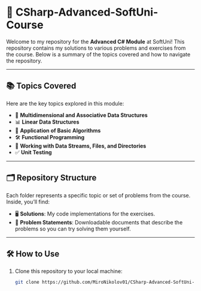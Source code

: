 # 🚀 CSharp-Advanced-SoftUni-Course  

Welcome to my repository for the **Advanced C# Module** at SoftUni! This repository contains my solutions to various problems and exercises from the course. Below is a summary of the topics covered and how to navigate the repository.  

---

## 📚 Topics Covered  
Here are the key topics explored in this module:  
- 🔢 **Multidimensional and Associative Data Structures**  
- 📊 **Linear Data Structures**  
- 🧮 **Application of Basic Algorithms**  
- 🛠️ **Functional Programming**  
- 📂 **Working with Data Streams, Files, and Directories**  
- ✅ **Unit Testing**  

---

## 🗂️ Repository Structure  
Each folder represents a specific topic or set of problems from the course. Inside, you’ll find:  
- 🖥️ **Solutions**: My code implementations for the exercises.  
- 📄 **Problem Statements**: Downloadable documents that describe the problems so you can try solving them yourself.  

---

## 🛠️ How to Use  
1. Clone this repository to your local machine:  
   ```bash
   git clone https://github.com/MiroNikolov01/CSharp-Advanced-SoftUni-Course.git

